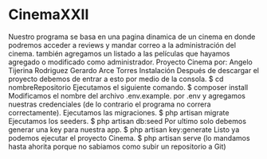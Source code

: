 # CinemaXXII
Nuestro programa se basa en una pagina dinamica de un cinema en donde podremos acceder a reviews y mandar correo a la administración del cinema.  también agregamos un listado a las películas que hayamos agregado o modificado como administrador.      Proyecto Cinema  por:  Angelo Tijerina Rodriguez  Gerardo Arce Torres    Instalación Después de descargar el proyecto debemos de entrar a esto por medio de la consola.    $ cd nombreRepositorio Ejecutamos el siguiente comando.    $ composer install Modificamos el nombre del archivo .env.example. por .env y agregamos nuestras credenciales (de lo contrario el programa no correra correctamente).  Ejecutamos las migraciones.    $ php artisan migrate  Ejecutamos los seeders.    $ php artisan db:seed  Por ultimo solo debemos generar una key para nuestra app.     $ php artisan key:generate  Listo ya podemos ejecutar el proyecto Cinema.    $ php artisan serve  (lo mandamos hasta ahorita porque no sabiamos como subir un repositorio a Git) 
